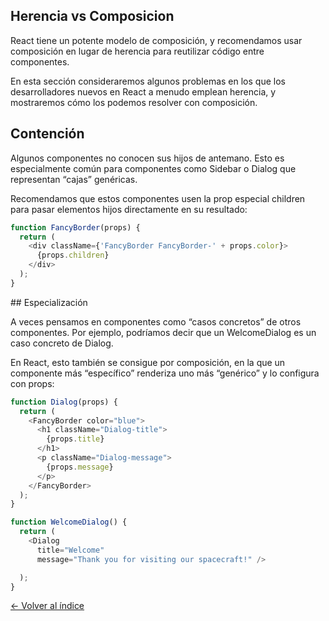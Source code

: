 ## Herencia vs Composicion

React tiene un potente modelo de composición, y recomendamos usar composición en lugar de herencia para reutilizar código entre componentes.

En esta sección consideraremos algunos problemas en los que los desarrolladores nuevos en React a menudo emplean herencia, y mostraremos cómo los podemos resolver con composición.

## Contención

Algunos componentes no conocen sus hijos de antemano. Esto es especialmente común para componentes como Sidebar o Dialog que representan “cajas” genéricas.

Recomendamos que estos componentes usen la prop especial children para pasar elementos hijos directamente en su resultado:

```js
function FancyBorder(props) {
  return (
    <div className={'FancyBorder FancyBorder-' + props.color}>
      {props.children}
    </div>
  );
}
```

## Especialización

A veces pensamos en componentes como “casos concretos” de otros componentes. Por ejemplo, podríamos decir que un WelcomeDialog es un caso concreto de Dialog.

En React, esto también se consigue por composición, en la que un componente más “específico” renderiza uno más “genérico” y lo configura con props:

```js
function Dialog(props) {
  return (
    <FancyBorder color="blue">
      <h1 className="Dialog-title">
        {props.title}
      </h1>
      <p className="Dialog-message">
        {props.message}
      </p>
    </FancyBorder>
  );
}

function WelcomeDialog() {
  return (
    <Dialog
      title="Welcome"
      message="Thank you for visiting our spacecraft!" />

  );
}
```




[<- Volver al índice](./../README.md)
